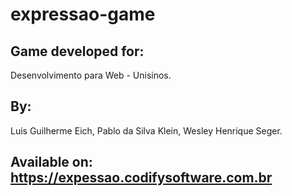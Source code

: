 # expressao-game

## Game developed for: 
Desenvolvimento para Web - Unisinos.

## By:
Luis Guilherme Eich, Pablo da Silva Klein, Wesley Henrique Seger.

## Available on: https://expessao.codifysoftware.com.br
